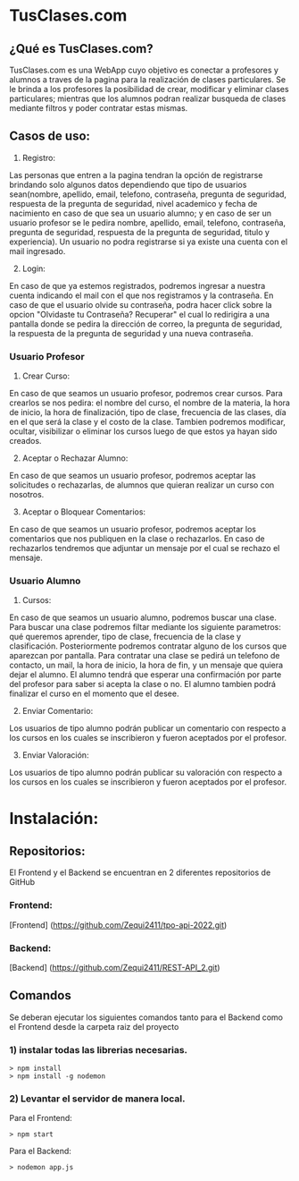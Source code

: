 # TusClases.com

## ¿Qué es TusClases.com?

TusClases.com es una WebApp cuyo objetivo es conectar a profesores y alumnos a traves de la pagina para la realización de clases particulares. Se le brinda a los profesores la posibilidad de crear, modificar y eliminar clases particulares; mientras que los alumnos podran realizar busqueda de clases mediante filtros y poder contratar estas mismas.

## Casos de uso:

1. Registro:

Las personas que entren a la pagina tendran la opción de registrarse brindando solo algunos datos dependiendo que tipo de usuarios sean(nombre, apellido, email, telefono, contraseña, pregunta de seguridad, respuesta de la pregunta de seguridad, nivel academico y fecha de nacimiento en caso de que sea un usuario alumno; y en caso de ser un usuario profesor se le pedira nombre, apellido, email, telefono, contraseña, pregunta de seguridad, respuesta de la pregunta de seguridad, titulo y experiencia). Un usuario no podra registrarse si ya existe una cuenta con el mail ingresado.

2. Login:

En caso de que ya estemos registrados, podremos ingresar a nuestra cuenta indicando el mail con el que nos registramos y la contraseña. En caso de que el usuario olvide su contraseña, podra hacer click sobre la opcion "Olvidaste tu Contraseña? Recuperar" el cual lo redirigira a una pantalla donde se pedira la dirección de correo, la pregunta de seguridad, la respuesta de la pregunta de seguridad y una nueva contraseña.

### Usuario Profesor

1. Crear Curso:

En caso de que seamos un usuario profesor, podremos crear cursos. Para crearlos se nos pedira: el nombre del curso, el nombre de la materia, la hora de inicio, la hora de finalización, tipo de clase, frecuencia de las clases, día en el que será la clase y el costo de la clase. Tambien podremos modificar, ocultar, visibilizar o eliminar los cursos luego de que estos ya hayan sido creados.

2. Aceptar o Rechazar Alumno:

En caso de que seamos un usuario profesor, podremos aceptar las solicitudes o rechazarlas, de alumnos que quieran realizar un curso con nosotros.

3. Aceptar o Bloquear Comentarios:

En caso de que seamos un usuario profesor, podremos aceptar los comentarios que nos publiquen en la clase o rechazarlos. En caso de rechazarlos tendremos que adjuntar un mensaje por el cual se rechazo el mensaje.

### Usuario Alumno

1. Cursos:

En caso de que seamos un usuario alumno, podremos buscar una clase. Para buscar una clase podremos filtar mediante los siguiente parametros: qué queremos aprender, tipo de clase, frecuencia de la clase y clasificación. Posteriormente podremos contratar alguno de los cursos que aparezcan por pantalla. Para contratar una clase se pedirá un telefono de contacto, un mail, la hora de inicio, la hora de fin, y un mensaje que quiera dejar el alumno. El alumno tendrá que esperar una confirmación por parte del profesor para saber si acepta la clase o no. El alumno tambien podrá finalizar el curso en el momento que el desee.

2. Enviar Comentario:

Los usuarios de tipo alumno podrán publicar un comentario con respecto a los cursos en los cuales se inscribieron y fueron aceptados por el profesor.

3. Enviar Valoración: 

Los usuarios de tipo alumno podrán publicar su valoración con respecto a los cursos en los cuales se inscribieron y fueron aceptados por el profesor.


# Instalación:

## Repositorios:

El Frontend y el Backend se encuentran en 2 diferentes repositorios de GitHub

### Frontend:

[Frontend] (https://github.com/Zequi2411/tpo-api-2022.git)

### Backend:

[Backend] (https://github.com/Zequi2411/REST-API_2.git)

## Comandos

Se deberan ejecutar los siguientes comandos tanto para el Backend como el Frontend desde la carpeta raiz del proyecto

### 1) instalar todas las librerias necesarias.

```
> npm install
> npm install -g nodemon
```

### 2) Levantar el servidor de manera local.

Para el Frontend:
```
> npm start
```

Para el Backend:
```
> nodemon app.js
```
